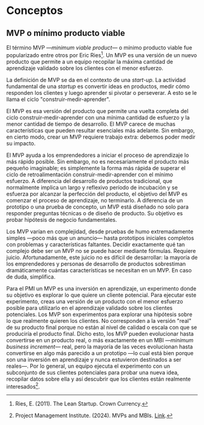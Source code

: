 # Conceptos

## MVP o mínimo producto viable

El término MVP —*minimum viable product*— o mínimo producto viable fue
popularizado entre otros por Eric Ries[^1]. Un MVP es una versión de un nuevo
producto que permite a un equipo recopilar la máxima cantidad de aprendizaje
validado sobre los clientes con el menor esfuerzo.

La definición de MVP se da en el contexto de una *start-up*. La actividad
fundamental de una *startup* es convertir ideas en productos, medir cómo responden
los clientes y luego aprender si pivotar o perseverar. A esto se le llama el
ciclo "construir-medir-aprender".

El MVP es esa versión del producto que permite una vuelta completa del ciclo
construir-medir-aprender con una mínima cantidad de esfuerzo y la menor cantidad
de tiempo de desarrollo. El MVP carece de muchas características que pueden
resultar esenciales más adelante. Sin embargo, en cierto modo, crear un MVP
requiere trabajo extra: debemos poder medir su impacto.

El MVP ayuda a los emprendedores a iniciar el proceso de aprendizaje lo más
rápido posible. Sin embargo, no es necesariamente el producto más pequeño
imaginable; es simplemente la forma más rápida de superar el ciclo de
retroalimentación construir-medir-aprender con el mínimo esfuerzo. A diferencia
del desarrollo de productos tradicional, que normalmente implica un largo y
reflexivo período de incubación y se esfuerza por alcanzar la perfección del
producto, el objetivo del MVP es comenzar el proceso de aprendizaje, no
terminarlo. A diferencia de un prototipo o una prueba de concepto, un MVP está
diseñado no solo para responder preguntas técnicas o de diseño de producto. Su
objetivo es probar hipótesis de negocio fundamentales.

Los MVP varían en complejidad, desde pruebas de humo extremadamente simples
—poco más que un anuncio— hasta prototipos iniciales completos con problemas y
características faltantes. Decidir exactamente qué tan complejo debe ser un MVP
no se puede hacer mediante fórmulas. Requiere juicio. Afortunadamente, este
juicio no es difícil de desarrollar: la mayoría de los emprendedores y personas
de desarrollo de productos sobrestiman dramáticamente cuántas características
se necesitan en un MVP. En caso de duda, simplifica.

Para el PMI un MVP es una inversión en aprendizaje, un experimento donde su
objetivo es explorar lo que quiere un cliente potencial. Para ejecutar este
experimento, creas una versión de un producto con el menor esfuerzo posible para
utilizarlo en el aprendizaje validado sobre los clientes potenciales. Los MVP
son experimentos para explorar una hipótesis sobre lo que realmente quieren los
clientes. No corresponden a la versión "real" de su producto final porque no
están al nivel de calidad o escala con que se produciría el producto final.
Dicho esto, los MVP pueden evolucionar hasta convertirse en un producto real, o
más exactamente en un MBI —*minimum business increment*— real, pero la mayoría
de las veces evolucionan hasta convertirse en algo más parecido a un prototipo
—lo cual está bien porque son una inversión en aprendizaje y nunca estuvieron
destinados a ser reales—. Por lo general, un equipo ejecuta el experimento con
un subconjunto de sus clientes potenciales para probar una nueva idea, recopilar
datos sobre ella y así descubrir que los clientes están realmente
interesados[^2].

[^1]: Ries, E. (2011). The Lean Startup. Crown Currency.

[^2]: Project Management Institute. (2024). MVPs and MBIs. [Link](https://www.pmi.org/disciplined-agile/process/product-management/mvps-and-mbis).